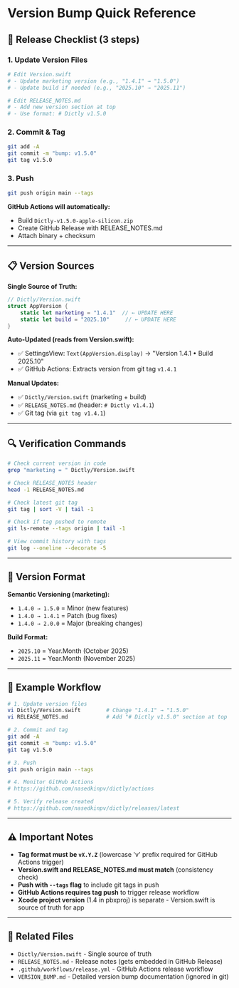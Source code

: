 # Version Bump Quick Reference

## 🚀 Release Checklist (3 steps)

### 1. Update Version Files
```bash
# Edit Version.swift
# - Update marketing version (e.g., "1.4.1" → "1.5.0")
# - Update build if needed (e.g., "2025.10" → "2025.11")

# Edit RELEASE_NOTES.md
# - Add new version section at top
# - Use format: # Dictly v1.5.0
```

### 2. Commit & Tag
```bash
git add -A
git commit -m "bump: v1.5.0"
git tag v1.5.0
```

### 3. Push
```bash
git push origin main --tags
```

**GitHub Actions will automatically:**
- Build `Dictly-v1.5.0-apple-silicon.zip`
- Create GitHub Release with RELEASE_NOTES.md
- Attach binary + checksum

---

## 📋 Version Sources

**Single Source of Truth:**
```swift
// Dictly/Version.swift
struct AppVersion {
    static let marketing = "1.4.1"  // ← UPDATE HERE
    static let build = "2025.10"     // ← UPDATE HERE
}
```

**Auto-Updated (reads from Version.swift):**
- ✅ SettingsView: `Text(AppVersion.display)` → "Version 1.4.1 • Build 2025.10"
- ✅ GitHub Actions: Extracts version from git tag `v1.4.1`

**Manual Updates:**
- ✅ `Dictly/Version.swift` (marketing + build)
- ✅ `RELEASE_NOTES.md` (header: `# Dictly v1.4.1`)
- ✅ Git tag (via `git tag v1.4.1`)

---

## 🔍 Verification Commands

```bash
# Check current version in code
grep "marketing = " Dictly/Version.swift

# Check RELEASE_NOTES header
head -1 RELEASE_NOTES.md

# Check latest git tag
git tag | sort -V | tail -1

# Check if tag pushed to remote
git ls-remote --tags origin | tail -1

# View commit history with tags
git log --oneline --decorate -5
```

---

## 📝 Version Format

**Semantic Versioning (marketing):**
- `1.4.0 → 1.5.0` = Minor (new features)
- `1.4.0 → 1.4.1` = Patch (bug fixes)
- `1.4.0 → 2.0.0` = Major (breaking changes)

**Build Format:**
- `2025.10` = Year.Month (October 2025)
- `2025.11` = Year.Month (November 2025)

---

## 🎯 Example Workflow

```bash
# 1. Update version files
vi Dictly/Version.swift        # Change "1.4.1" → "1.5.0"
vi RELEASE_NOTES.md            # Add "# Dictly v1.5.0" section at top

# 2. Commit and tag
git add -A
git commit -m "bump: v1.5.0"
git tag v1.5.0

# 3. Push
git push origin main --tags

# 4. Monitor GitHub Actions
# https://github.com/nasedkinpv/dictly/actions

# 5. Verify release created
# https://github.com/nasedkinpv/dictly/releases/latest
```

---

## ⚠️ Important Notes

- **Tag format must be `vX.Y.Z`** (lowercase 'v' prefix required for GitHub Actions trigger)
- **Version.swift and RELEASE_NOTES.md must match** (consistency check)
- **Push with `--tags` flag** to include git tags in push
- **GitHub Actions requires tag push** to trigger release workflow
- **Xcode project version** (1.4 in pbxproj) is separate - Version.swift is source of truth for app

---

## 🔗 Related Files

- `Dictly/Version.swift` - Single source of truth
- `RELEASE_NOTES.md` - Release notes (gets embedded in GitHub Release)
- `.github/workflows/release.yml` - GitHub Actions release workflow
- `VERSION_BUMP.md` - Detailed version bump documentation (ignored in git)
